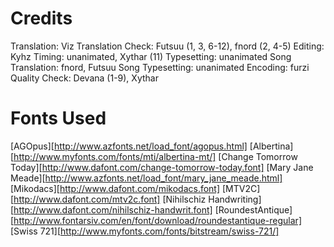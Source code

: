 Credits
=======
Translation: Viz
Translation Check: Futsuu (1, 3, 6-12), fnord (2, 4-5)
Editing: Kyhz
Timing: unanimated, Xythar (11)
Typesetting: unanimated
Song Translation: fnord, Futsuu
Song Typesetting: unanimated
Encoding: furzi
Quality Check: Devana (1-9), Xythar

Fonts Used
==========
[AGOpus][http://www.azfonts.net/load_font/agopus.html]
[Albertina][http://www.myfonts.com/fonts/mti/albertina-mt/]
[Change Tomorrow Today][http://www.dafont.com/change-tomorrow-today.font]
[Mary Jane Meade][http://www.azfonts.net/load_font/mary_jane_meade.html]
[Mikodacs][http://www.dafont.com/mikodacs.font]
[MTV2C][http://www.dafont.com/mtv2c.font]
[Nihilschiz Handwriting][http://www.dafont.com/nihilschiz-handwrit.font]
[RoundestAntique][http://www.fontarsiv.com/en/font/download/roundestantique-regular]
[Swiss 721][http://www.myfonts.com/fonts/bitstream/swiss-721/]
